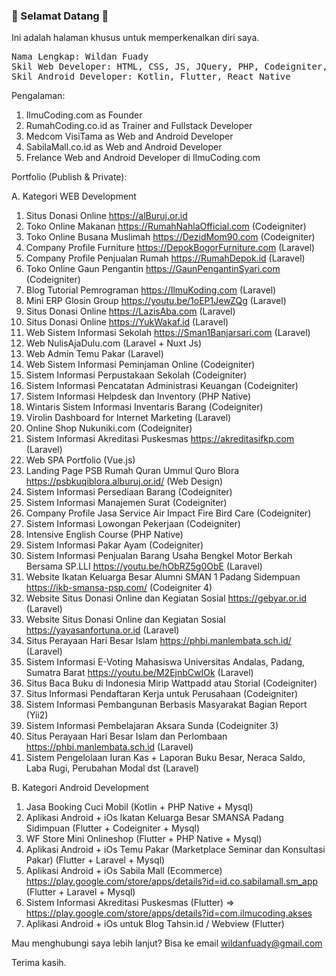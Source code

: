 ### :wave: Selamat Datang :wave:

Ini adalah halaman khusus untuk memperkenalkan diri saya.

<pre>Nama Lengkap: Wildan Fuady
Skil Web Developer: HTML, CSS, JS, JQuery, PHP, Codeigniter, Laravel, YII, Go, Django, Vue.js, Next.js, Node.js
Skil Android Developer: Kotlin, Flutter, React Native</pre>

Pengalaman:

1. IlmuCoding.com as Founder
2. RumahCoding.co.id as Trainer and Fullstack Developer
3. Medcom VisiTama as Web and Android Developer
4. SabilaMall.co.id as Web and Android Developer
5. Frelance Web and Android Developer di IlmuCoding.com

Portfolio (Publish & Private):

A. Kategori WEB Development

1. Situs Donasi Online https://alBuruj.or.id
2. Toko Online Makanan https://RumahNahlaOfficial.com (Codeigniter)
3. Toko Online Busana Muslimah https://DezidMom90.com (Codeigniter)
4. Company Profile Furniture https://DepokBogorFurniture.com (Laravel)
5. Company Profile Penjualan Rumah https://RumahDepok.id (Laravel)
6. Toko Online Gaun Pengantin https://GaunPengantinSyari.com (Codeigniter)
7. Blog Tutorial Pemrograman https://IlmuKoding.com (Laravel)
8. Mini ERP Glosin Group https://youtu.be/1oEP1JewZQg (Laravel)
9. Situs Donasi Online https://LazisAba.com (Laravel)
10. Situs Donasi Online https://YukWakaf.id (Laravel)
11. Web Sistem Informasi Sekolah https://Sman1Banjarsari.com (Laravel)
12. Web NulisAjaDulu.com (Laravel + Nuxt Js)
13. Web Admin Temu Pakar (Laravel)
14. Web Sistem Informasi Peminjaman Online (Codeigniter)
15. Sistem Informasi Perpustakaan Sekolah (Codeigniter)
16. Sistem Informasi Pencatatan Administrasi Keuangan (Codeigniter)
17. Sistem Informasi Helpdesk dan Inventory (PHP Native)
18. Wintaris Sistem Informasi Inventaris Barang (Codeigniter)
19. Virolin Dashboard for Internet Marketing (Laravel)
20. Online Shop Nukuniki.com (Codeigniter)
21. Sistem Informasi Akreditasi Puskesmas https://akreditasifkp.com (Laravel)
22. Web SPA Portfolio (Vue.js)
23. Landing Page PSB Rumah Quran Ummul Quro Blora https://psbkuqiblora.alburuj.or.id/ (Web Design)
24. Sistem Informasi Persediaan Barang (Codeigniter)
25. Sistem Informasi Manajemen Surat (Codeigniter)
26. Company Profile Jasa Service Air Impact Fire Bird Care (Codeigniter)
27. Sistem Informasi Lowongan Pekerjaan (Codeigniter)
28. Intensive English Course (PHP Native)
29. Sistem Informasi Pakar Ayam (Codeigniter)
30. Sistem Informasi Penjualan Barang Usaha Bengkel Motor Berkah Bersama SP.LLI https://youtu.be/hObRZ5g0ObE (Laravel)
31. Website Ikatan Keluarga Besar Alumni SMAN 1 Padang Sidempuan https://ikb-smansa-psp.com/ (Codeigniter 4)
32. Website Situs Donasi Online dan Kegiatan Sosial https://gebyar.or.id (Laravel)
33. Website Situs Donasi Online dan Kegiatan Sosial https://yayasanfortuna.or.id (Laravel)
34. Situs Perayaan Hari Besar Islam https://phbi.manlembata.sch.id/ (Laravel)
35. Sistem Informasi E-Voting Mahasiswa Universitas Andalas, Padang, Sumatra Barat https://youtu.be/M2EjnbCwIOk (Laravel)
36. Situs Baca Buku di Indonesia Mirip Wattpadd atau Storial (Codeigniter)
37. Situs Informasi Pendaftaran Kerja untuk Perusahaan (Codeigniter)
38. Sistem Informasi Pembangunan Berbasis Masyarakat Bagian Report (Yii2)
39. Sistem Informasi Pembelajaran Aksara Sunda (Codeigniter 3)
40. Situs Perayaan Hari Besar Islam dan Perlombaan https://phbi.manlembata.sch.id (Laravel)
41. Sistem Pengelolaan Iuran Kas + Laporan Buku Besar, Neraca Saldo, Laba Rugi, Perubahan Modal dst (Laravel)

B. Kategori Android Development

1. Jasa Booking Cuci Mobil (Kotlin + PHP Native + Mysql)
2. Aplikasi Android + iOs Ikatan Keluarga Besar SMANSA Padang Sidimpuan (Flutter + Codeigniter + Mysql)
3. WF Store Mini Onlineshop (Flutter + PHP Native + Mysql)
4. Aplikasi Android + iOs Temu Pakar (Marketplace Seminar dan Konsultasi Pakar) (Flutter + Laravel + Mysql)
5. Aplikasi Android + iOs Sabila Mall (Ecommerce) https://play.google.com/store/apps/details?id=id.co.sabilamall.sm_app (Flutter + Laravel + Mysql)
6. Sistem Informasi Akreditasi Puskesmas (Flutter) => https://play.google.com/store/apps/details?id=com.ilmucoding.akses
7. Aplikasi Android + iOs untuk Blog Tahsin.id / Webview (Flutter)

Mau menghubungi saya lebih lanjut? Bisa ke email wildanfuady@gmail.com

Terima kasih.

<!--
- 🔭 I’m currently working on ...
- 🌱 I’m currently learning ...
- 👯 I’m looking to collaborate on ...
- 🤔 I’m looking for help with ...
- 💬 Ask me about ...
- 📫 How to reach me: ...
- 😄 Pronouns: ...
- ⚡ Fun fact: ...
-->
